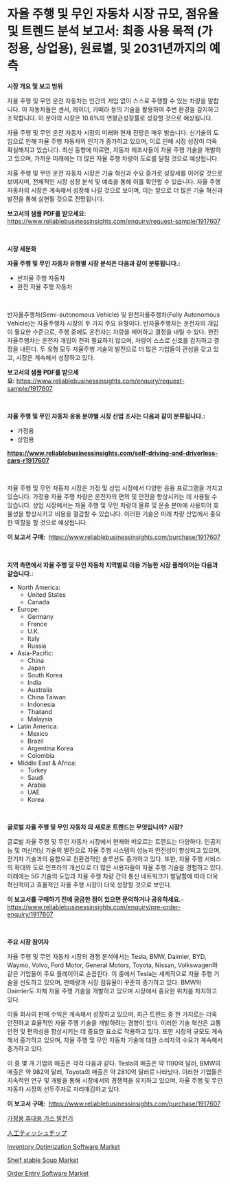 <p><h1>자율 주행 및 무인 자동차 시장 규모, 점유율 및 트렌드 분석 보고서: 최종 사용 목적 (가정용, 상업용), 원료별, 및 2031년까지의 예측</h1></p><p><strong>시장 개요 및 보고 범위</strong></p>
<p><p>자율 주행 및 무인 운전 자동차는 인간의 개입 없이 스스로 주행할 수 있는 차량을 말합니다. 이 자동차들은 센서, 레이더, 카메라 등의 기술을 활용하여 주변 환경을 감지하고 조작합니다. 이 분야의 시장은 10.6%의 연평균성장률로 성장할 것으로 예상됩니다.</p><p>자율 주행 및 무인 운전 자동차 시장의 미래와 현재 전망은 매우 밝습니다. 신기술의 도입으로 인해 자율 주행 자동차의 인기가 증가하고 있으며, 이로 인해 시장 성장이 더욱 확실해지고 있습니다. 최신 동향에 따르면, 자동차 제조사들이 자율 주행 기술을 개발하고 있으며, 가까운 미래에는 더 많은 자율 주행 차량이 도로를 달릴 것으로 예상됩니다.</p><p>자율 주행 및 무인 운전 자동차 시장은 기술 혁신과 수요 증가로 성장세를 이어갈 것으로 보여지며, 전체적인 시장 성장 분석 및 예측을 통해 이를 확인할 수 있습니다. 자율 주행 자동차의 시장은 계속해서 성장해 나갈 것으로 보이며, 이는 앞으로 더 많은 기술 혁신과 발전을 통해 실현될 것으로 전망됩니다.</p></p>
<p><strong>보고서의 샘플 PDF를 받으세요:</strong> <a href="https://www.reliablebusinessinsights.com/enquiry/request-sample/1917607">https://www.reliablebusinessinsights.com/enquiry/request-sample/1917607</a></p>
<p>&nbsp;</p>
<p><strong>시장 세분화</strong></p>
<p><strong>자율 주행 및 무인 자동차 유형별 시장 분석은 다음과 같이 분류됩니다.:</strong></p>
<p><ul><li>반자율 주행 자동차</li><li>완전 자율 주행 자동차</li></ul></p>
<p>&nbsp;</p>
<p><p>반자율주행차(Semi-autonomous Vehicle) 및 완전자율주행차(Fully Autonomous Vehicle)는 자율주행차 시장의 두 가지 주요 유형이다. 반자율주행차는 운전자의 개입이 필요한 수준으로, 주행 중에도 운전자는 차량을 제어하고 결정을 내릴 수 있다. 완전자율주행차는 운전자 개입이 전혀 필요하지 않으며, 차량이 스스로 신호를 감지하고 결정을 내린다. 두 유형 모두 자율주행 기술의 발전으로 더 많은 기업들이 관심을 갖고 있고, 시장은 계속해서 성장하고 있다.</p></p>
<p><strong>보고서의 샘플 PDF를 받으세요:</strong>&nbsp;<a href="https://www.reliablebusinessinsights.com/enquiry/request-sample/1917607">https://www.reliablebusinessinsights.com/enquiry/request-sample/1917607</a></p>
<p>&nbsp;</p>
<p><strong> 자율 주행 및 무인 자동차 응용 분야별 시장 산업 조사는 다음과 같이 분류됩니다.:</strong></p>
<p><ul><li>가정용</li><li>상업용</li></ul></p>
<p><strong><a href="https://www.reliablebusinessinsights.com/self-driving-and-driverless-cars-r1917607">https://www.reliablebusinessinsights.com/self-driving-and-driverless-cars-r1917607</a></strong></p>
<p>&nbsp;</p>
<p><p>자율 주행 및 무인 자동차 시장은 가정 및 상업 시장에서 다양한 응용 프로그램을 가지고 있습니다. 가정용 자율 주행 차량은 운전자의 편의 및 안전을 향상시키는 데 사용될 수 있습니다. 상업 시장에서는 자율 주행 및 무인 차량이 물류 및 운송 분야에 사용되어 효율성을 향상시키고 비용을 절감할 수 있습니다. 이러한 기술은 미래 차량 산업에서 중요한 역할을 할 것으로 예상됩니다.</p></p>
<p><strong>이 보고서 구매:</strong>&nbsp; <a href="https://www.reliablebusinessinsights.com/purchase/1917607">https://www.reliablebusinessinsights.com/purchase/1917607</a></p>
<p>&nbsp;</p>
<p><strong>지역 측면에서 자율 주행 및 무인 자동차 지역별로 이용 가능한 시장 플레이어는 다음과 같습니다.:</strong></p>
<p><ul>
    <li>
        North America:
        <ul>
            <li>United States</li>
            <li>Canada</li>
        </ul>
    </li>
    <li>
        Europe:
        <ul>
            <li>Germany</li>
            <li>France</li>
            <li>U.K.</li>
            <li>Italy</li>
            <li>Russia</li>
        </ul>
    </li>
    <li>
        Asia-Pacific:
        <ul>
            <li>China</li>
            <li>Japan</li>
            <li>South Korea</li>
            <li>India</li>
            <li>Australia</li>
            <li>China Taiwan</li>
            <li>Indonesia</li>
            <li>Thailand</li>
            <li>Malaysia</li>
        </ul>
    </li>
    <li>
        Latin America:
        <ul>
            <li>Mexico</li>
            <li>Brazil</li>
            <li>Argentina Korea</li>
            <li>Colombia</li>
        </ul>
    </li>
    <li>
        Middle East & Africa:
        <ul>
            <li>Turkey</li>
            <li>Saudi</li>
            <li>Arabia</li>
            <li>UAE</li>
            <li>Korea</li>
        </ul>
    </li>
    </ul></p>
<p>&nbsp;</p>
<p><strong>글로벌 자율 주행 및 무인 자동차 의 새로운 트렌드는 무엇입니까? 시장?</strong></p>
<p><p>글로벌 자율 주행 및 무인 자동차 시장에서 현재와 떠오르는 트렌드는 다양하다. 인공지능 및 머신러닝 기술의 발전으로 자율 주행 시스템의 성능과 안전성이 향상되고 있으며, 전기차 기술과의 융합으로 친환경적인 솔루션도 증가하고 있다. 또한, 자율 주행 서비스의 확대와 도로 인프라의 개선으로 더 많은 사용자들이 자율 주행 기술을 경험하고 있다. 미래에는 5G 기술의 도입과 자율 주행 차량 간의 통신 네트워크가 발달함에 따라 더욱 혁신적이고 효율적인 자율 주행 시장이 더욱 성장할 것으로 보인다.</p></p>
<p><strong>이 보고서를 구매하기 전에 궁금한 점이 있으면 문의하거나 공유하세요.</strong>- <a href="https://www.reliablebusinessinsights.com/enquiry/pre-order-enquiry/1917607">https://www.reliablebusinessinsights.com/enquiry/pre-order-enquiry/1917607</a></p>
<p>&nbsp;</p>
<p><strong>주요 시장 참여자</strong></p>
<p><p>자율 주행 및 무인 자동차 시장의 경쟁 분석에서는 Tesla, BMW, Daimler, BYD, Waymo, Volvo, Ford Motor, General Motors, Toyota, Nissan, Volkswagen와 같은 기업들이 주요 플레이어로 손꼽힌다. 이 중에서 Tesla는 세계적으로 자율 주행 기술을 선도하고 있으며, 판매량과 시장 점유율이 꾸준히 증가하고 있다. BMW와 Daimler도 자체 자율 주행 기술을 개발하고 있으며 시장에서 중요한 위치를 차지하고 있다.</p><p>이들 회사의 판매 수익은 계속해서 성장하고 있으며, 최근 트렌드 중 한 가지로는 더욱 안전하고 효율적인 자율 주행 기술을 개발하려는 경향이 있다. 이러한 기술 혁신은 교통 안전 및 편의성을 향상시키는 데 중요한 요소로 작용하고 있다. 또한 시장의 규모도 계속해서 증가하고 있으며, 자율 주행 및 무인 자동차 기술에 대한 소비자의 수요가 계속해서 증가하고 있다.</p><p>이 중 몇 개 기업의 매출은 각각 다음과 같다. Tesla의 매출은 약 1190억 달러, BMW의 매출은 약 982억 달러, Toyota의 매출은 약 2810억 달러로 나타났다. 이러한 기업들은 지속적인 연구 및 개발을 통해 시장에서의 경쟁력을 유지하고 있으며, 자율 주행 및 무인 자동차 시장의 선두주자로 자리매김하고 있다.</p></p>
<p><strong>이 보고서 구매:</strong>&nbsp;&nbsp;<a href="https://www.reliablebusinessinsights.com/purchase/1917607">https://www.reliablebusinessinsights.com/purchase/1917607</a></p>
<p><p><a href="https://github.com/gambitz1998/Market-Research-Report-List-1/blob/main/7277761107574.md">가정용 휴대용 가스 발전기</a></p><p><a href="https://github.com/ycmtqqhvk3273/Market-Research-Report-List-2/blob/main/6379962113029.md">人工ティッシュチップ</a></p><p><a href="https://github.com/joannesouthgate/Market-Research-Report-List-3/blob/main/inventory-optimization-software-market.md">Inventory Optimization Software Market</a></p><p><a href="https://issuu.com/reportprime-2/docs/shelf-stable-soup-market-size-2030._2a1f4720f03a9b">Shelf stable Soup Market</a></p><p><a href="https://github.com/wwwkeltoum/Market-Research-Report-List-3/blob/main/order-entry-software-market.md">Order Entry Software Market</a></p></p>